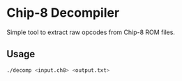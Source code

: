 # Chip-8 Decompiler

Simple tool to extract raw opcodes from Chip-8 ROM files.

## Usage

```bash
./decomp <input.ch8> <output.txt>
```